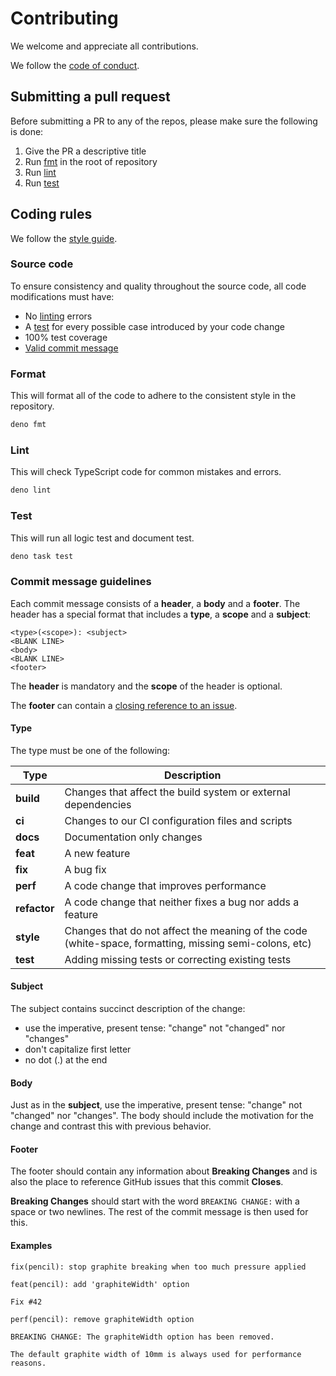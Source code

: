 # Contributing

We welcome and appreciate all contributions.

We follow the [code of conduct](./.github/CODE_OF_CONDUCT.md).

## Submitting a pull request

Before submitting a PR to any of the repos, please make sure the following is
done:

1. Give the PR a descriptive title
2. Run [fmt](#format) in the root of repository
3. Run [lint](#lint)
4. Run [test](#test)

## Coding rules

We follow the
[style guide](https://deno.com/manual/references/contributing/style_guide).

### Source code

To ensure consistency and quality throughout the source code, all code
modifications must have:

- No [linting](#lint) errors
- A [test](#test) for every possible case introduced by your code change
- 100% test coverage
- [Valid commit message](#commit-message-guidelines)

### Format

This will format all of the code to adhere to the consistent style in the
repository.

```bash
deno fmt
```

### Lint

This will check TypeScript code for common mistakes and errors.

```bash
deno lint
```

### Test

This will run all logic test and document test.

```bash
deno task test
```

### Commit message guidelines

Each commit message consists of a **header**, a **body** and a **footer**. The
header has a special format that includes a **type**, a **scope** and a
**subject**:

```commit
<type>(<scope>): <subject>
<BLANK LINE>
<body>
<BLANK LINE>
<footer>
```

The **header** is mandatory and the **scope** of the header is optional.

The **footer** can contain a
[closing reference to an issue](https://help.github.com/articles/closing-issues-via-commit-messages).

#### Type

The type must be one of the following:

| Type         | Description                                                                                            |
| ------------ | ------------------------------------------------------------------------------------------------------ |
| **build**    | Changes that affect the build system or external dependencies                                          |
| **ci**       | Changes to our CI configuration files and scripts                                                      |
| **docs**     | Documentation only changes                                                                             |
| **feat**     | A new feature                                                                                          |
| **fix**      | A bug fix                                                                                              |
| **perf**     | A code change that improves performance                                                                |
| **refactor** | A code change that neither fixes a bug nor adds a feature                                              |
| **style**    | Changes that do not affect the meaning of the code (white-space, formatting, missing semi-colons, etc) |
| **test**     | Adding missing tests or correcting existing tests                                                      |

#### Subject

The subject contains succinct description of the change:

- use the imperative, present tense: "change" not "changed" nor "changes"
- don't capitalize first letter
- no dot (.) at the end

#### Body

Just as in the **subject**, use the imperative, present tense: "change" not
"changed" nor "changes". The body should include the motivation for the change
and contrast this with previous behavior.

#### Footer

The footer should contain any information about **Breaking Changes** and is also
the place to reference GitHub issues that this commit **Closes**.

**Breaking Changes** should start with the word `BREAKING CHANGE:` with a space
or two newlines. The rest of the commit message is then used for this.

#### Examples

```commit
fix(pencil): stop graphite breaking when too much pressure applied
```

```commit
feat(pencil): add 'graphiteWidth' option

Fix #42
```

```commit
perf(pencil): remove graphiteWidth option

BREAKING CHANGE: The graphiteWidth option has been removed.

The default graphite width of 10mm is always used for performance reasons.
```
